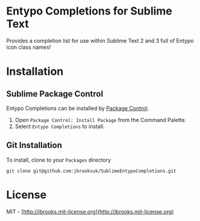 # Entypo Completions for Sublime Text
Provides a completion list for use within Sublime Text 2 and 3 full of Entypo icon class names!

# Installation

## Sublime Package Control
Entypo Completions can be installed by [Package Control](https://sublime.wbond.net/installation).

1. Open `Package Control: Install Package` from the Command Palette.
2. Select `Entypo Completions` to install.

## Git Installation
To install, clone to your `Packages` directory

    git clone git@github.com:jbrooksuk/SublimeEntypoCompletions.git

# License
MIT - [http://jbrooks.mit-license.org](http://jbrooks.mit-license.org)